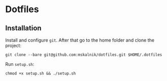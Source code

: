 # Dotfiles

## Installation

Install and configure `git`. After that go to the home folder and clone the project:

`git clone --bare git@github.com:mskalnik/dotfiles.git $HOME/.dotfiles`

Run `setup.sh`:

`chmod +x setup.sh && ./setup.sh`
